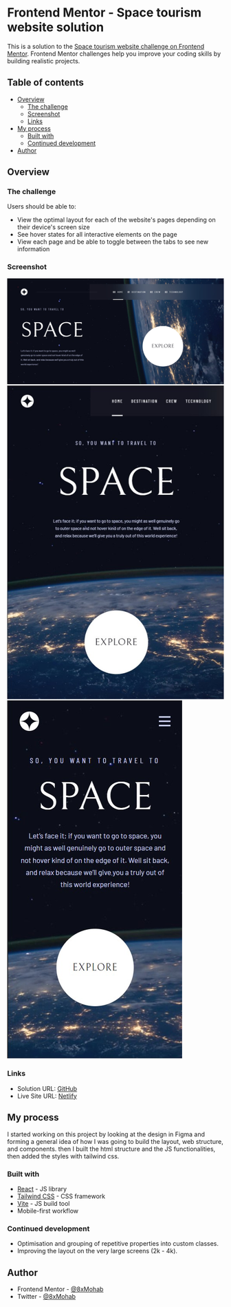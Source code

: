 # Frontend Mentor - Space tourism website solution

This is a solution to the [Space tourism website challenge on Frontend Mentor](https://www.frontendmentor.io/challenges/space-tourism-multipage-website-gRWj1URZ3). Frontend Mentor challenges help you improve your coding skills by building realistic projects. 

## Table of contents

- [Overview](#overview)
  - [The challenge](#the-challenge)
  - [Screenshot](#screenshot)
  - [Links](#links)
- [My process](#my-process)
  - [Built with](#built-with)
  - [Continued development](#continued-development)
- [Author](#author)

## Overview

### The challenge

Users should be able to:

- View the optimal layout for each of the website's pages depending on their device's screen size
- See hover states for all interactive elements on the page
- View each page and be able to toggle between the tabs to see new information

### Screenshot

![Desktop](./screenshot/desktop.jpg)
![Tablet](./screenshot/tablet.jpg)
![Moblie](./screenshot/moblie.jpg)

### Links

- Solution URL: [GitHub](https://github.com/8xMohab/space-tourism-website)
- Live Site URL: [Netlify](https://space-tourism-8xmohab.netlify.app)

## My process

I started working on this project by looking at the design in Figma and forming a general idea of how I was going to build the layout, web structure, and components. then I built the html structure and the JS functionalities, then added the styles with tailwind css.

### Built with

- [React](https://reactjs.org/) - JS library
- [Tailwind CSS](https://tailwindcss.com/) - CSS framework
- [Vite](https://vitejs.dev/) - JS build tool
- Mobile-first workflow

### Continued development

- Optimisation and grouping of repetitive properties into custom classes.
- Improving the layout on the very large screens (2k - 4k).

## Author

- Frontend Mentor - [@8xMohab](https://www.frontendmentor.io/profile/8xMohab)
- Twitter - [@8xMohab](https://www.twitter.com/8xMohab)
